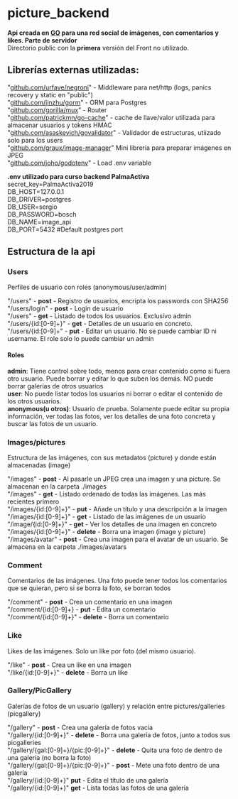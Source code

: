 # picture_backend
__Api creada en [GO](https://golang.org/) para una red social de imágenes, con comentarios y likes. Parte de servidor__  
Directorio public con la __primera__ versión del Front no utilizado.

## Librerías externas utilizadas:
  "[github.com/urfave/negroni](https://github.com/urfave/negroni)" - Middleware para net/http (logs, panics recovery y static en "public")  
  "[github.com/jinzhu/gorm](https://github.com/jinzhu/gorm)" - ORM para Postgres  
  "[github.com/gorilla/mux](https://github.com/gorilla/mux)" - Router  
  "[github.com/patrickmn/go-cache](https://github.com/patrickmn/go-cache)" - cache de llave/valor utilizada para almacenar usuarios y tokens HMAC  
  "[github.com/asaskevich/govalidator](https://github.com/asaskevich/govalidator)" - Validador de estructuras, utiizado solo para los users  
  "[github.com/graux/image-manager](https://github.com/graux/image-manager)" Mini librería para preparar imágenes en JPEG  
  "[github.com/joho/godotenv](https://github.com/joho/godotenv)" - Load .env variable
  

__.env utilizado para curso backend PalmaActiva__  
secret_key=PalmaActiva2019  
DB_HOST=127.0.0.1  
DB_DRIVER=postgres  
DB_USER=sergio  
DB_PASSWORD=bosch  
DB_NAME=image_api  
DB_PORT=5432 #Default postgres port  

## Estructura de la api  

### Users  
Perfiles de usuario con roles (anonymous/user/admin)   

"/users"              - __post__ - Registro de usuarios, encripta los passwords con SHA256  
"/users/login"        - __post__  - Login de usuario  
"/users"              - __get__  - Listado de todos los usuarios. Exclusivo admin  
"/users/{id:[0-9]+}"  - __get__  - Detalles de un usuario en concreto.  
"/users/{id:[0-9]+"   - __put__  - Editar un usuario. No se puede cambiar ID ni username. El role solo lo puede cambiar un admin  

#### Roles  
__admin__: Tiene control sobre todo, menos para crear contenido como si fuera otro usuario. Puede borrar y editar lo que suben los demás. NO puede borrar galerías de otros usuarios  
__user__: No puede listar todos los usuarios ni borrar o editar el contenido de los otros usuarios.  
__anonymous(u otros)__: Usuario de prueba. Solamente puede editar su propia información, ver todas las fotos, ver los detalles de una foto concreta y buscar las fotos de un usuario.  

### Images/pictures  
Estructura de las imágenes, con sus metadatos (picture) y donde están almacenadas (image)

"/images"  - __post__ - Al pasarle un JPEG crea una imagen y una picture. Se almacenan en la carpeta ./images  
"/images" - __get__ - Listado ordenado de todas las imágenes. Las más recientes primero  
"/images/{id:[0-9]+}" - __put__ - Añade un título y una descripción a la imagen  
"/images/{id:[0-9]+}" - __get__ - Listado de las imágenes de un usuario  
"/image/{id:[0-9]+}" - __get__ - Ver los detalles de una imagen en concreto  
"/images/{id:[0-9]+}" - __delete__ - Borra una imagen (image y picture)  
"/images/avatar"  - __post__ - Crea una imagen para el avatar de un usuario. Se almacena en la carpeta ./images/avatars  

### Comment  
Comentarios de las imágenes. Una foto puede tener todos los comentarios que se quieran, pero si se borra la foto, se borran todos

"/comment" - __post__ - Crea un comentario en una imagen  
"/comment/{id:[0-9]+} - __put__ - Edita un comentario  
"/comment/{id:[0-9]+}" - __delete__ - Borra un comentario  

### Like
Likes de las imágenes. Solo un like por foto (del mismo usuario).  

"/like" - __post__ - Crea un like en una imagen  
"/like/{id:[0-9]+}" - __delete__ - Borra un like   

### Gallery/PicGallery  
Galerías de fotos de un usuario (gallery) y relación entre pictures/galleries (picgallery)  

"/gallery" - __post__ - Crea una galería de fotos vacía  
"/gallery/{id:[0-9]+}" - __delete__ - Borra una galería de fotos, junto a todos sus picgalleries  
"/gallery/{gal:[0-9]+}/{pic:[0-9]+}" - __delete__ - Quita una foto de dentro de una galería (no borra la foto)  
"/gallery/{gal:[0-9]+}/{pic:[0-9]+}" - __post__ - Mete una foto dentro de una galería  
"/gallery/{id:[0-9]+}"  __put__ - Edita el título de una galería  
"/gallery/{id:[0-9]+}"  __get__ - Lista todas las fotos de una galería  
